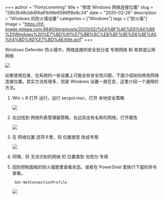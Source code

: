 +++
author = "FlintyLemming"
title = "修改 Windows 网络连接位置"
slug = "29b3b48cbb8f4a91b99e6586ff8e8c34"
date = "2020-02-26"
description = "Windows 的防火墙设置"
categories = ["Windows"]
tags = ["防火墙"]
image = "https://hf-image.mitsea.com:8840/blog/posts/2020/02/%E4%BF%AE%E6%94%B9%20Windows%20%E7%BD%91%E7%BB%9C%E8%BF%9E%E6%8E%A5%E4%BD%8D%E7%BD%AE/title.avif"
+++

Windows Defender 防火墙中，网络连接的安全划分成 专用网络 和 来宾或公用网络

![](https://hf-image.mitsea.com:8840/blog/posts/2020/02/%E4%BF%AE%E6%94%B9%20Windows%20%E7%BD%91%E7%BB%9C%E8%BF%9E%E6%8E%A5%E4%BD%8D%E7%BD%AE/1.avif)

如果使用后者，在系统的一些设置上可能会有安全性问题，下面介绍如何修改网络连接位置。其实方法有很多，但是 Windows 设置一直在变，这里介绍一个通用的方法。

1. Win + R 打开 运行。运行 secpol.msc，打开 本地安全策略

    ![](https://hf-image.mitsea.com:8840/blog/posts/2020/02/%E4%BF%AE%E6%94%B9%20Windows%20%E7%BD%91%E7%BB%9C%E8%BF%9E%E6%8E%A5%E4%BD%8D%E7%BD%AE/2.avif)

2. 左边找到 网络列表管理器策略，右边双击有名称的网络，打开属性

    ![](https://hf-image.mitsea.com:8840/blog/posts/2020/02/%E4%BF%AE%E6%94%B9%20Windows%20%E7%BD%91%E7%BB%9C%E8%BF%9E%E6%8E%A5%E4%BD%8D%E7%BD%AE/3.avif)

3. 在 网络位置 选项卡里，将 位置类型 改成专用

    ![](https://hf-image.mitsea.com:8840/blog/posts/2020/02/%E4%BF%AE%E6%94%B9%20Windows%20%E7%BD%91%E7%BB%9C%E8%BF%9E%E6%8E%A5%E4%BD%8D%E7%BD%AE/4.avif)

4. 同理，将 无法识别的网络 的 位置类型 也改为 专用
5. 回到控制面板的防火墙那里查看状态。或者在 PowerShell 里执行下面的命令查看。

        Get-NetConnectionProfile

    ![](https://hf-image.mitsea.com:8840/blog/posts/2020/02/%E4%BF%AE%E6%94%B9%20Windows%20%E7%BD%91%E7%BB%9C%E8%BF%9E%E6%8E%A5%E4%BD%8D%E7%BD%AE/5.avif)